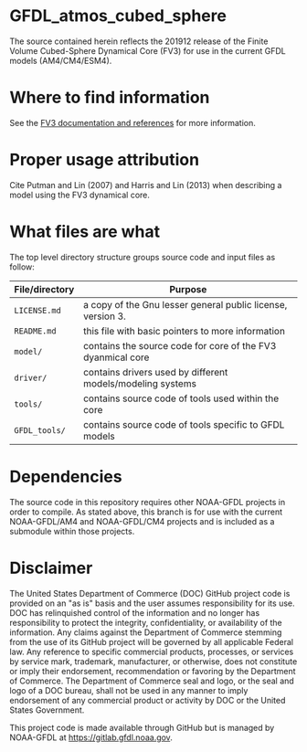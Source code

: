 # GFDL_atmos_cubed_sphere

The source contained herein reflects the 201912 release of the Finite Volume Cubed-Sphere Dynamical Core (FV3) for use in the current GFDL models (AM4/CM4/ESM4).

# Where to find information

See the [FV3 documentation and references](https://www.gfdl.noaa.gov/fv3/fv3-documentation-and-references/)
for more information.

# Proper usage attribution

Cite Putman and Lin (2007) and Harris and Lin (2013) when describing a model using the FV3 dynamical core.

# What files are what

The top level directory structure groups source code and input files as follow:

| File/directory       | Purpose |
| --------------       | ------- |
| ```LICENSE.md```     | a copy of the Gnu lesser general public license, version 3. |
| ```README.md```      | this file with basic pointers to more information |
| ```model/```         | contains the source code for core of the FV3 dyanmical core |
| ```driver/```        | contains drivers used by different models/modeling systems |
| ```tools/```         | contains source code of tools used within the core |
| ```GFDL_tools/```    | contains source code of tools specific to GFDL models |

# Dependencies

The source code in this repository requires other NOAA-GFDL projects in
order to compile.  As stated above, this branch is for use with the current
NOAA-GFDL/AM4 and NOAA-GFDL/CM4 projects and is included as a submodule within
those projects.

# Disclaimer

The United States Department of Commerce (DOC) GitHub project code is provided
on an "as is" basis and the user assumes responsibility for its use. DOC has
relinquished control of the information and no longer has responsibility to
protect the integrity, confidentiality, or availability of the information. Any
claims against the Department of Commerce stemming from the use of its GitHub
project will be governed by all applicable Federal law. Any reference to
specific commercial products, processes, or services by service mark,
trademark, manufacturer, or otherwise, does not constitute or imply their
endorsement, recommendation or favoring by the Department of Commerce. The
Department of Commerce seal and logo, or the seal and logo of a DOC bureau,
shall not be used in any manner to imply endorsement of any commercial product
or activity by DOC or the United States Government.

This project code is made available through GitHub but is managed by NOAA-GFDL
at https://gitlab.gfdl.noaa.gov.
